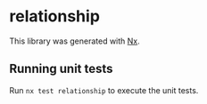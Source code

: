 # relationship

This library was generated with [Nx](https://nx.dev).

## Running unit tests

Run `nx test relationship` to execute the unit tests.
